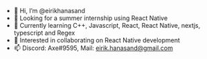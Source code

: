 - 👋 Hi, I’m @eirikhanasand
- 👀 Looking for a summer internship using React Native
- 🌱 Currently learning C++, Javascript, React, React Native, nextjs, typescript and Regex
- 💞️ Interested in collaborating on React Native development
- 📫 Discord: Axe#9595, Mail: eirik.hanasand@gmail.com

<!---
eirikhanasand/eirikhanasand is a ✨ special ✨ repository because its `README.md` (this file) appears on your GitHub profile.
You can click the Preview link to take a look at your changes.
--->
